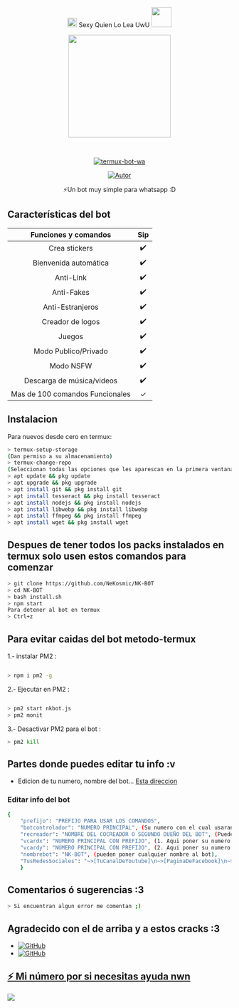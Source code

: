 <P align="center">
<img src="https://i.gifer.com/origin/84/84b7d7e62befb51f831bc0ed938c8742.gif" width="21px"> Sexy Quien Lo Lea UwU <img src="https://thumbs.gfycat.com/AdolescentAgileCoqui-size_restricted.gif" width="45px">
 <P align="center">
<img src="https://giffiles.alphacoders.com/152/15268.gif" width="230" height="230"/>
</p>
<br>

<p align="center">
<a href="#"><img title="termux-bot-wa" src="https://img.shields.io/badge/-TERMUX--BOT--WA-green?colorA=%23ff0000&colorB=%23017e40&style=for-the-badge"></a>
</p>
<p align="center">
<a href="https://github.com/NeKosmic"><img title="Autor" src="https://img.shields.io/badge/Autor-Matt_M-orange?style=for-the-badge&logo=github"></a>
</p>
 
</details>
<P align="center">
⚡Un bot muy simple para whatsapp :D

</p>

## Características del bot 
|  Funciones y comandos  |                                           Sip |
| :---------------------------------------------: | :-----------: |
| Crea stickers|✔️|
| Bienvenida automática|✔️|
| Anti-Link|✔️|
| Anti-Fakes|✔️|
| Anti-Estranjeros|✔️|
| Creador de logos|✔️|
| Juegos|✔️|
| Modo Publico/Privado|✔️|
| Modo NSFW|✔️|
| Descarga de música/videos|✔️|
| Mas de 100 comandos Funcionales|✓|

## Instalacion
Para nuevos desde cero en termux:
```bash
> termux-setup-storage
(Dan permiso a su almacenamiento)
> termux-change-repo
(Seleccionan todas las opciones que les aparescan en la primera ventana/En la segunda ventana seleccionan la opcion que contenga la letra 'termux.mentality.rip' )
> apt update && pkg update
> apt upgrade && pkg upgrade
> apt install git && pkg install git
> apt install tesseract && pkg install tesseract
> apt install nodejs && pkg install nodejs
> apt install libwebp && pkg install libwebp
> apt install ffmpeg && pkg install ffmpeg
> apt install wget && pkg install wget

```
## Despues de tener todos los packs instalados en termux solo usen estos comandos para comenzar
```bash
> git clone https://github.com/NeKosmic/NK-BOT 
> cd NK-BOT
> bash install.sh
> npm start
Para detener al bot en termux
> Ctrl+z
```
## Para evitar caidas del bot metodo-termux

1.- instalar PM2 :
```bash

> npm i pm2 -g  
```  

2.- Ejecutar en PM2 :
```bash 

> pm2 start nkbot.js  
> pm2 monit    
```

3.- Desactivar PM2 para el bot :
```bash
> pm2 kill    

```
## Partes donde puedes editar tu info :v
- Edicion de tu numero, nombre del bot... [Esta direccion](https://github.com/NeKosmic/NK-BOT/blob/main/informacion.json)

### Editar info del bot

```bash
{
    "prefijo": "PREFIJO PARA USAR LOS COMANDOS",
    "botcontrolador": "NUMERO PRINCIPAL", (Su numero con el cual usaran al bot por completo),
    "recreador": "NOMBRE DEL COCREADOR O SEGUNDO DUEÑO DEL BOT", (Pueden poner su nombre ú apodo ;v)
    "vcardx": "NUMERO PRINCIPAL CON PREFIJO", (1. Aqui poner su numero con el prefijo de su pais correspondiente, Ejm: "+51995386439"),
    "vcardy": "NÚMERO PRINCIPAL CON PREFIJO", (2. Aqui poner su numero con el prefijo de su pais correspondiente, Ejm: "+51 995 386 439"),
    "nombrebot": "NK-BOT", (pueden poner cualquier nombre al bot),
    "TusRedesSociales": "~>[TuCanalDeYoutube]\n~>[PaginaDeFacebook]\n~>[TusOtrasRedesSociales...]"
    }
```

## Comentarios ó sugerencias :3

```bash
> Si encuentran algun error me comentan ;)
```

## Agradecido con el de arriba y a estos cracks :3

* <a href="https://github.com/adiwajshing/Baileys"><img alt="GitHub" src="https://img.shields.io/badge/adiwajshing/Baileys%20-%23121011.svg?&style=for-the-badge&logo=github&logoColor=white">
* <a href="https://github.com/MhankBarBar"><img alt="GitHub" src="https://img.shields.io/badge/MhankBarBar%20-%23121011.svg?&style=for-the-badge&logo=github&logoColor=white">
</p>

## ⚡ Mi número por si necesitas ayuda nwn

<a href="https://wa.me/51995386439?text=Wenas...+deseo+aprender+instalar+al+bot"><img src="https://img.shields.io/badge/WhatsApp-25D366?style=for-the-badge&logo=whatsapp&logoColor=white" />
